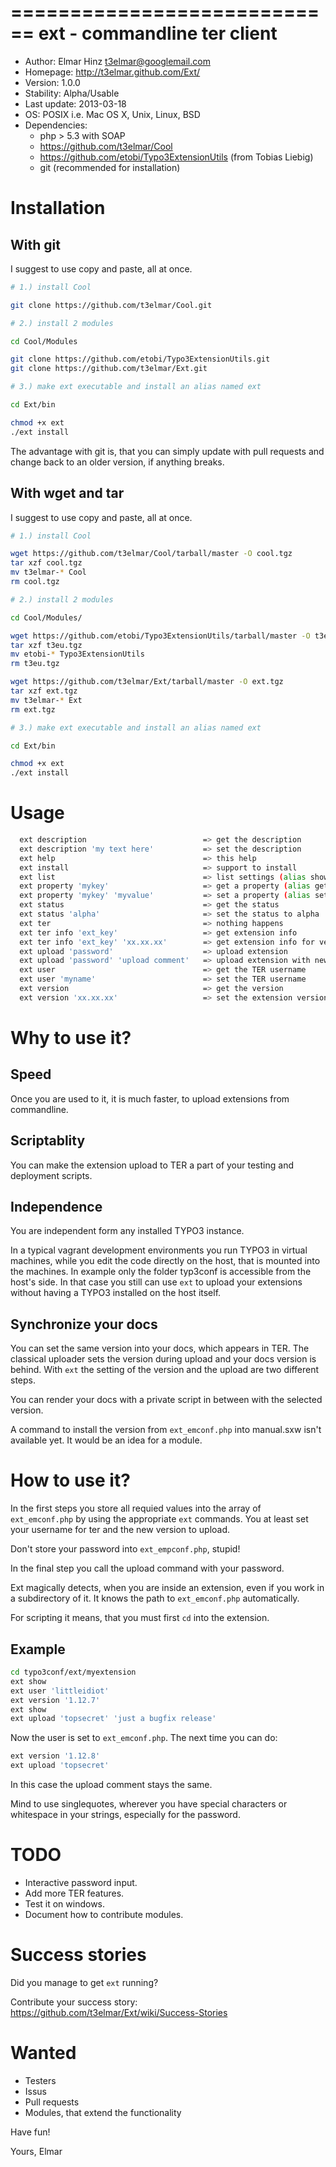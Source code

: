 ============================
ext - commandline ter client 
============================

 * Author: Elmar Hinz <t3elmar@googlemail.com>
 * Homepage: http://t3elmar.github.com/Ext/
 * Version: 1.0.0
 * Stability: Alpha/Usable
 * Last update: 2013-03-18
 * OS: POSIX i.e. Mac OS X, Unix, Linux, BSD
 * Dependencies: 
   * php > 5.3 with SOAP
   * https://github.com/t3elmar/Cool
   * https://github.com/etobi/Typo3ExtensionUtils (from Tobias Liebig)
   * git (recommended for installation)

Installation
============

With git
--------

I suggest to use copy and paste, all at once.

```sh
# 1.) install Cool

git clone https://github.com/t3elmar/Cool.git

# 2.) install 2 modules

cd Cool/Modules

git clone https://github.com/etobi/Typo3ExtensionUtils.git
git clone https://github.com/t3elmar/Ext.git

# 3.) make ext executable and install an alias named ext

cd Ext/bin

chmod +x ext
./ext install 
```

The advantage with git is, that you can simply update with pull requests
and change back to an older version, if anything breaks.

With wget and tar
-----------------

I suggest to use copy and paste, all at once.

```sh
# 1.) install Cool

wget https://github.com/t3elmar/Cool/tarball/master -O cool.tgz
tar xzf cool.tgz
mv t3elmar-* Cool
rm cool.tgz

# 2.) install 2 modules

cd Cool/Modules/

wget https://github.com/etobi/Typo3ExtensionUtils/tarball/master -O t3eu.tgz
tar xzf t3eu.tgz 
mv etobi-* Typo3ExtensionUtils
rm t3eu.tgz

wget https://github.com/t3elmar/Ext/tarball/master -O ext.tgz
tar xzf ext.tgz
mv t3elmar-* Ext
rm ext.tgz

# 3.) make ext executable and install an alias named ext

cd Ext/bin

chmod +x ext
./ext install
```

Usage
=====

```sh
  ext description                          => get the description
  ext description 'my text here'           => set the description
  ext help                                 => this help
  ext install                              => support to install
  ext list                                 => list settings (alias show, info)
  ext property 'mykey'                     => get a property (alias get)
  ext property 'mykey' 'myvalue'           => set a property (alias set)
  ext status                               => get the status
  ext status 'alpha'                       => set the status to alpha
  ext ter                                  => nothing happens
  ext ter info 'ext_key'                   => get extension info
  ext ter info 'ext_key' 'xx.xx.xx'        => get extension info for version xx.xx.xx
  ext upload 'password'                    => upload extension
  ext upload 'password' 'upload comment'   => upload extension with new comment
  ext user                                 => get the TER username
  ext user 'myname'                        => set the TER username
  ext version                              => get the version
  ext version 'xx.xx.xx'                   => set the extension version xx.xx.xx
```

Why to use it?
===============

Speed
-----

Once you are used to it, it is much faster, to upload extensions from commandline.

Scriptablity
------------

You can make the extension upload to TER a part of your testing and deployment scripts.

Independence
------------

You are independent form any installed TYPO3 instance.

In a typical vagrant development environments you run TYPO3 in virtual machines, 
while you edit the code directly on the host, that is mounted into the machines.
In example only the folder typ3conf is accessible from the host's side.
In that case you still can use `ext` to upload your extensions without having a 
TYPO3 installed on the host itself.

Synchronize your docs
---------------------

You can set the same version into your docs, which appears in TER. The classical
uploader sets the version during upload and your docs version is behind. With
`ext` the setting of the version and the upload are two different steps. 

You can render your docs with a private script in between with the selected version.

A command to install the version from `ext_emconf.php` into manual.sxw isn't available 
yet. It would be an idea for a module.

How to use it?
==============

In the first steps you store all requied values into the array of `ext_emconf.php`
by using the appropriate `ext` commands. You at least set your username for ter 
and the new version to upload. 

Don't store your password into `ext_empconf.php`, stupid! 

In the final step you call the upload command with your password. 

Ext magically detects, when you are inside an extension, even if you work in 
a subdirectory of it. It knows the path to `ext_emconf.php` automatically. 

For scripting it means, that you must first `cd` into the extension.

Example
-------

```sh
cd typo3conf/ext/myextension
ext show
ext user 'littleidiot'
ext version '1.12.7'
ext show
ext upload 'topsecret' 'just a bugfix release'
```

Now the user is set to `ext_emconf.php`. The next time you can do:

```sh
ext version '1.12.8'
ext upload 'topsecret'
```

In this case the upload comment stays the same.

Mind to use singlequotes, wherever you have special characters 
or whitespace in your strings, especially for the password.

TODO
====

  * Interactive password input.
  * Add more TER features.
  * Test it on windows.
  * Document how to contribute modules.
	
Success stories
===============

Did you manage to get `ext` running?

Contribute your success story: https://github.com/t3elmar/Ext/wiki/Success-Stories

Wanted
======

  * Testers
  * Issus
  * Pull requests
  * Modules, that extend the functionality 

 
Have fun!

Yours, Elmar



